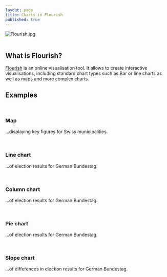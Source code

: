 ```yaml
---
layout: page
title: Charts in Flourish
published: true
---
```


![Flourish.jpg]({{site.baseurl}}/img/Flourish.jpg)<br><br>

## What is Flourish?

[Flourish](https://flourish.studio) is an online visualisation tool. It allows to create interactive visualisations, including standard chart types such as Bar or line charts as well as maps and more complex charts.



## Examples
<br>

### Map
...displaying key figures for Swiss municipalities.

<div class="flourish-embed flourish-map" data-src="visualisation/10105282"><script src="https://public.flourish.studio/resources/embed.js"></script></div>
<br>

### Line chart
...of election results for German Bundestag.

<div class="flourish-embed flourish-chart" data-src="visualisation/13203520"><script src="https://public.flourish.studio/resources/embed.js"></script></div>
<br>

### Column chart
...of election results for German Bundestag.

<div class="flourish-embed flourish-chart" data-src="visualisation/13200180"><script src="https://public.flourish.studio/resources/embed.js"></script></div>
<br>

### Pie chart
...of election results for German Bundestag.

<div class="flourish-embed flourish-chart" data-src="visualisation/13193631"><script src="https://public.flourish.studio/resources/embed.js"></script></div>
<br>

### Slope chart
...of differences in election results for German Bundestag.

<div class="flourish-embed flourish-slope" data-src="visualisation/13210020"><script src="https://public.flourish.studio/resources/embed.js"></script></div>
<br>




